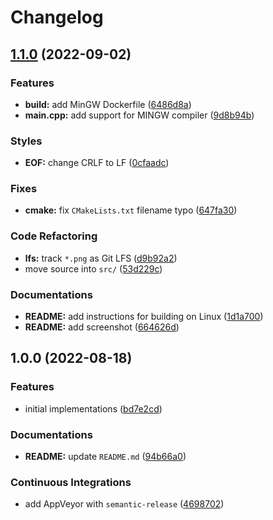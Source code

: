 # Changelog

## [1.1.0](https://github.com/extra2000/win32-helloworld/compare/v1.0.0...v1.1.0) (2022-09-02)


### Features

* **build:** add MinGW Dockerfile ([6486d8a](https://github.com/extra2000/win32-helloworld/commit/6486d8a2b0e2e4813952d47283a060ceb261d17c))
* **main.cpp:** add support for MINGW compiler ([9d8b94b](https://github.com/extra2000/win32-helloworld/commit/9d8b94b677a39d5f48db7563ee6a51ecbd4f6015))


### Styles

* **EOF:** change CRLF to LF ([0cfaadc](https://github.com/extra2000/win32-helloworld/commit/0cfaadcdddc3e1bf2b620af0906777675ee333a5))


### Fixes

* **cmake:** fix `CMakeLists.txt` filename typo ([647fa30](https://github.com/extra2000/win32-helloworld/commit/647fa30d923b7cc9c15f9203b4280d9a2d36d9e6))


### Code Refactoring

* **lfs:** track `*.png` as Git LFS ([d9b92a2](https://github.com/extra2000/win32-helloworld/commit/d9b92a281b833f67334582b6485125ba66a86bcd))
* move source into `src/` ([53d229c](https://github.com/extra2000/win32-helloworld/commit/53d229cc7806c2849d4e9d174e414e64f1d3d07d))


### Documentations

* **README:** add instructions for building on Linux ([1d1a700](https://github.com/extra2000/win32-helloworld/commit/1d1a70064c4eae295f79a7311de45e19cc6e9e87))
* **README:** add screenshot ([664626d](https://github.com/extra2000/win32-helloworld/commit/664626d13d6d09e92cb69db899a3a8a35164da91))

## 1.0.0 (2022-08-18)


### Features

* initial implementations ([bd7e2cd](https://github.com/extra2000/win32-helloworld/commit/bd7e2cd5f0de8afdfa5cd9e48c508602abf4b726))


### Documentations

* **README:** update `README.md` ([94b66a0](https://github.com/extra2000/win32-helloworld/commit/94b66a06f2d3a5532799df6e50e1770c31c2c865))


### Continuous Integrations

* add AppVeyor with `semantic-release` ([4698702](https://github.com/extra2000/win32-helloworld/commit/4698702022f5dd1c214b317157d762f9f34508da))
